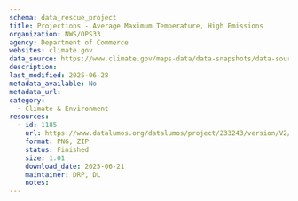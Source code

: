 ```yaml
---
schema: data_rescue_project 
title: Projections - Average Maximum Temperature, High Emissions
organization: NWS/OPS33
agency: Department of Commerce
websites: climate.gov
data_source: https://www.climate.gov/maps-data/data-snapshots/data-source/projections-average-maximum-temperature-high-emissions
description: 
last_modified: 2025-06-28
metadata_available: No
metadata_url: 
category:
  - Climate & Environment 
resources:
  - id: 1185
    url: https://www.datalumos.org/datalumos/project/233243/version/V2/view
    format: PNG, ZIP
    status: Finished
    size: 1.01
    download_date: 2025-06-21
    maintainer: DRP, DL
    notes: 
---
```

